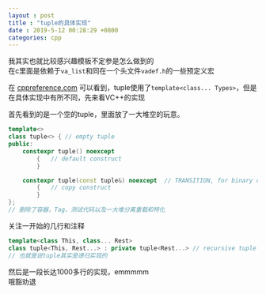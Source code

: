 ```yaml
---
layout : post
title : "tuple的具体实现"
date : 2019-5-12 00:28:29 +0800
categories: cpp
---
```


我其实也就比较感兴趣模板不定参是怎么做到的  
在c里面是依赖于`va_list`和同在一个头文件`vadef.h`的一些预定义宏  
  
在 <a href = "https://zh.cppreference.com/w/cpp/utility/tuple">cppreference.com</a> 可以看到，tuple使用了`template<class... Types>`，但是在具体实现中有所不同，先来看VC++的实现  

首先看到的是一个空的tuple，里面放了一大堆空的玩意。
```cpp
template<>
class tuple<> {	// empty tuple
public:
	constexpr tuple() noexcept
		{	// default construct
		}

	constexpr tuple(const tuple&) noexcept	// TRANSITION, for binary compatibility
		{	// copy construct
		}
};
// 删除了容器，Tag，测试代码以及一大堆分离重载和特化
```
关注一开始的几行和注释
```cpp
template<class This, class... Rest>
class tuple<This, Rest...> : private tuple<Rest...> // recursive tuple definition
// 也就是说tuple其实是递归实现的
```
然后是一段长达1000多行的实现，emmmmm  
哦豁劝退



